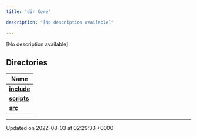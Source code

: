 ```yaml
---
title: 'dir Core'

description: "[No description available]"

---
```







[No description available]

## Directories

| Name           |
| -------------- |
| **[include](/documentation/code/main/files/dir_4cd4c13d01dc4f9c94211f072e8c6dd9/#dir-include)**  |
| **[scripts](/documentation/code/main/files/dir_5a9368dd7ffdf691a264d6aaa70592eb/#dir-scripts)**  |
| **[src](/documentation/code/main/files/dir_6635075fd29d94b1e79ef2060fed20a6/#dir-src)**  |






-------------------------------

Updated on 2022-08-03 at 02:29:33 +0000
